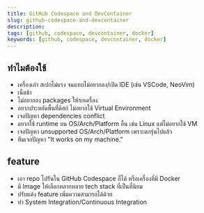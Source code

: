 ```yaml
---
title: GitHub Codespace and DevContainer
slug: github-codespace-and-devcontainer
description:
tags: [github, codespace, devcontainer, docker]
keywords: [github, codespace, devcontainer, docker]
---
```

## ทำไมต้องใช้
- เครื่องเก่า สเปกไม่แรง จนแทบไม่อยากลง/เปิด IDE (เช่น VSCode, NeoVim)
- เน็ตช้า
- ไม่อยากลง packages ให้รกเครื่อง
- อยากประหยัดพื้นที่ดิสก์ ไม่อยากใช้ Virtual Environment
- เจอปัญหา dependencies conflict
- อยากใช้ runtime บน OS/Arch/Platform อื่น เช่น Linux แต่ไม่อยากใช้ VM
- เจอปัญหา unsupported OS/Arch/Platform เพราะตกรุ่นไปแล้ว
- ทีมเจอปัญหา "It works on my machine."

## feature
- เอา repo ไปรันใน GitHub Codespace ก็ได้ หรือเครื่องที่มี Docker
- มี Image ให้เลือกหลากหลาย tech stack ที่เป็นที่นิยม
- ปรับแต่ง feature เพิ่มความสามารถได้ด้วย
- ทำ System Integration/Continuous Integration